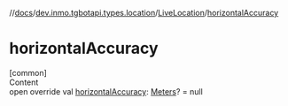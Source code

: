//[docs](../../../index.md)/[dev.inmo.tgbotapi.types.location](../index.md)/[LiveLocation](index.md)/[horizontalAccuracy](horizontal-accuracy.md)



# horizontalAccuracy  
[common]  
Content  
open override val [horizontalAccuracy](horizontal-accuracy.md): [Meters](../../dev.inmo.tgbotapi.types/index.md#%5Bdev.inmo.tgbotapi.types%2FMeters%2F%2F%2FPointingToDeclaration%2F%5D%2FClasslikes%2F625018081)? = null  



